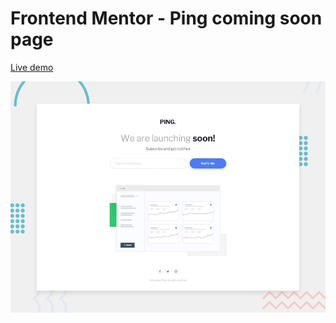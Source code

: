 # Frontend Mentor - Ping coming soon page

[Live demo](https://ahmed-soultan.github.io/Frontend-mentor-challenges/ping-coming-soon-page/)

![Design preview for the Ping coming soon page coding challenge](./design/desktop-preview.jpg)
